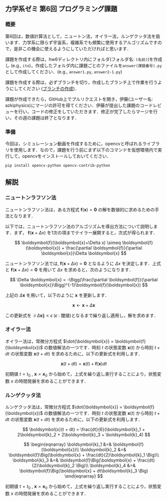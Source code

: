 ## 力学系ゼミ 第6回 プログラミング課題
### 概要
第6回は，数値計算法として，ニュートン法，オイラー法，ルンゲクッタ法を扱います．力学系に限らず宇宙系，複雑系でも頻繁に使用するアルゴリズムですので，是非この機会に使えるようにしていただければと思います．

課題を作成する際は，hw6ディレクトリ内にフォルダ(フォルダ名: `(名前)`)を作成し (e.g., `ito`)，作成したフォルダ内に課題ごとのファイルを`answer(課題番号).py`として作成してください．(e.g., `answer1.py`, `answer2-1.py`)

課題を作成する際は，必ずブランチを切り，作成したブランチ上で作業を行うようにしてください ([ブランチの作成](https://github.com/azkiphysics/team-mechanics2024?tab=readme-ov-file#ブランチの作成))．

課題が作成できたら，GitHub上でプルリクエストを開き，伊藤(ユーザー名: azkiphysics)にマージの許可を得てください．伊藤が提出した課題のコードレビューを行い，コードの修正をしていただきます．修正が完了したらマージを行い，その週の課題は終了となります．

### 準備
今回は，シミュレーション動画を作成するために，opencvと呼ばれるライブラリを使用します．なので，課題を行う前にまず以下のコマンドを仮想環境内で実行して，opencvをインストールしておいてください．

```zsh
pip install opencv-python opencv-contrib-python
```

## 解説
### ニュートンラフソン法
ニュートンラフソン法は，ある方程式 $\boldsymbol{f}(\boldsymbol{x}) = \boldsymbol{0}$ の解を数値的に求めるための手法となります．

以下では，ニュートンラフソン法のアルゴリズムを導出方法について説明します．まず， $\boldsymbol{f}(\boldsymbol{x}+\Delta x)$ を1次の項までテイラー展開すると，次式が得られます．

$$
\boldsymbol{f}(\boldsymbol{x}+\Delta x) \simeq \boldsymbol{f}(\boldsymbol{x}) + \frac{\partial \boldsymbol{f}}{\partial \boldsymbol{x}}\Delta \boldsymbol{x}
$$

ニュートンラフソン法では, $\boldsymbol{f}(\boldsymbol{x}+\Delta x) = \boldsymbol{0}$ となるように $\Delta x$ を決定します．上式と $\boldsymbol{f}(\boldsymbol{x}+\Delta x) = \boldsymbol{0}$ を用いて $\Delta x$ を求めると，次のようになります．

$$
\Delta \boldsymbol{x} = -\Bigg(\frac{\partial \boldsymbol{f}}{\partial \boldsymbol{x}}\Bigg)^{-1}\boldsymbol{f}(\boldsymbol{x})
$$

上記の $\Delta\boldsymbol{x}$ を用いて，以下のように $\boldsymbol{x}$ を更新します．

$$
\boldsymbol{x} \leftarrow \boldsymbol{x} + \Delta \boldsymbol{x}
$$

この更新式を $\|\Delta\boldsymbol{x}\| < \epsilon$ ($\epsilon$ : 閾値)となるまで繰り返し適用し，解を求めます．

### オイラー法
オイラー法は，常微分方程式 $\dot{\boldsymbol{x}} = \boldsymbol{f}(\boldsymbol{x})$ の数値解法の一つです．時刻 $t$ の状態変数 $\boldsymbol{x}(t)$ から時刻 $t + dt$ の状態変数 $\boldsymbol{x}(t + dt)$ を求めるために，以下の更新式を利用します．

$$
\boldsymbol{x}(t + dt) = \boldsymbol{x}(t) + \boldsymbol{f}(\boldsymbol{x})dt
$$

初期値 $t = t_0$ , $\boldsymbol{x} = \boldsymbol{x}_0$ から始めて，上式を繰り返し実行することにより，状態変数 $x$ の時間発展を求めることができます．

### ルンゲクッタ法
ルンゲクッタ法は，常微分方程式 $\dot{\boldsymbol{x}} = \boldsymbol{f}(\boldsymbol{x})$ の数値解法の一つです．時刻 $t$ の状態変数 $\boldsymbol{x}(t)$ から時刻 $t + dt$ の状態変数 $\boldsymbol{x}(t + dt)$ を求めるために，以下の更新式を利用します．

$$
\boldsymbol{x}(t + dt) = \frac{dt}{6}(\boldsymbol{k}_1 + 2\boldsymbol{k}_2 + 2\boldsymbol{k}_3 + \boldsymbol{k}_4)
$$

$$
\begin{eqnarray}
    \boldsymbol{k}_1 &=& \boldsymbol{f}(\boldsymbol{x})\\
    \boldsymbol{k}_2 &=& \boldsymbol{f}\Big(\boldsymbol{x} + \frac{dt}{2}\boldsymbol{k}_1 \Big)\\
    \boldsymbol{k}_3 &=& \boldsymbol{f}\Big(\boldsymbol{x} + \frac{dt}{2}\boldsymbol{k}_2 \Big)\\
    \boldsymbol{k}_4 &=& \boldsymbol{f}\Big(\boldsymbol{x} + dt\boldsymbol{k}_3 \Big)
\end{eqnarray}
$$

初期値 $t = t_0$ , $\boldsymbol{x} = \boldsymbol{x}_0$ から始めて，上式を繰り返し実行することにより，状態変数 $x$ の時間発展を求めることができます．
